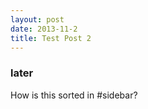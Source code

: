 ```yaml
---
layout: post
date: 2013-11-2
title: Test Post 2
---
```


### later

How is this sorted in #sidebar?
